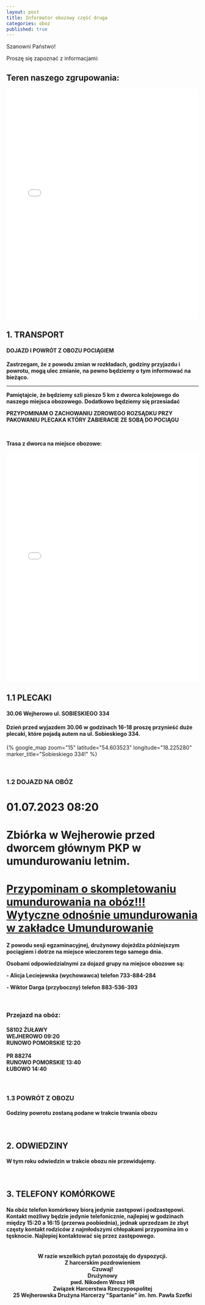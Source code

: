 ```yaml
---
layout: post
title: Informator obozowy część druga
categories: oboz
published: true    
---
```


Szanowni Państwo!

Proszę się zapoznać z informacjami:

<h2> Teren naszego zgrupowania: </h2>

<iframe src="/assets/routes/zgrupowanieStrzeszyn.html" height="600px" width="100%" style="border:none;"></iframe>


<h2> 1. TRANSPORT </h2>

<div class="alert alert-danger" role="alert">
  <h4 class="alert-heading">DOJAZD I POWRÓT Z OBOZU POCIĄGIEM</h4>
  <b><p>Zastrzegam, że z powodu zmian w rozkładach, godziny przyjazdu i powrotu, mogą ulec zmianie, na pewno będziemy o tym informować na bieżąco.
</p>
  <hr>
  <p class="mb-0">Pamiętajcie, że będziemy szli pieszo 5 km z dworca kolejowego do naszego miejsca obozowego. Dodatkowo będziemy się przesiadać</p>
  <p class="mb-0">PRZYPOMINAM O ZACHOWANIU ZDROWEGO ROZSĄDKU PRZY PAKOWANIU PLECAKA KTÓRY ZABIERACIE ZE SOBĄ DO POCIĄGU </p>
  
<br>
<p>Trasa z dworca na miejsce obozowe:</p>

<iframe src="/assets/routes/lubowo_strzeszyn.html" height="600px" width="100%" style="border:none;"></iframe>

</b>


</div>

<h2> 1.1 PLECAKI </h2>

<h4> 
    30.06 Wejherowo ul. SOBIESKIEGO 334 
</h4>
<h4>
Dzień przed wyjazdem 30.06 w godzinach 16-18 proszę przynieść duże plecaki, które pojadą autem na ul. Sobieskiego 334.
</h4>

{% google_map
   zoom="15"
   latitude="54.603523"
   longitude="18.225280"
   marker_title="Sobieskiego 334!" %}

<br>
<h3> 1.2 DOJAZD NA OBÓZ </h3>

<div class="jumbotron jumbotron-fluid">
  <div class="container">
    <h1 class="display-4">01.07.2023 08:20 </h1>
    <h1> Zbiórka w Wejherowie przed dworcem głównym PKP w umundurowaniu letnim. </h1>
    <div class="alert alert-warning" role="alert">
    <u><h1> Przypominam o skompletowaniu umundurowania na obóz!!! Wytyczne odnośnie umundurowania w zakładce
    <a href="/umundurowanie">Umundurowanie</a>
</h1></u>
    </div>
  </div>
</div>

<div class="alert alert-warning" role="alert">
<strong>
<p>Z powodu sesji egzaminacyjnej, drużynowy dojeżdża późniejszym pociągiem i dotrze na miejsce wieczorem tego samego dnia.</p>
<p>Osobami odpowiedzialnymi za dojazd grupy na miejsce obozowe są:</p>
<p> - Alicja Leciejewska (wychowawca) telefon 733-884-284</p>
<p> - Wiktor Darga (przyboczny) telefon 883-536-393 </p>
</strong>
</div>


<br>

<h3> Przejazd na obóz: </h3>
<h4>
58102 ŻUŁAWY <br>
WEJHEROWO 09:20 <br>
RUNOWO POMORSKIE 12:20 <br>
<br>
PR 88274 <br>
RUNOWO POMORSKIE 13:40 <br>
ŁUBOWO 14:40 
</h4>
<br>

<h3> 1.3 POWRÓT Z OBOZU </h3>
<div class="jumbotron jumbotron-fluid">
  <div class="container">
    <h4> 
    Godziny powrotu zostaną podane w trakcie trwania obozu 
    </h4>
  </div>
</div>
<br>

<h2> 2. ODWIEDZINY </h2>
<h4> 
W tym roku odwiedzin w trakcie obozu nie przewidujemy.
</h4> 
<br>

<h2> 3. TELEFONY KOMÓRKOWE </h2>
<h4> Na obóz telefon komórkowy biorą jedynie zastępowi i  podzastępowi. Kontakt możliwy będzie jedynie telefonicznie, najlepiej w godzinach między 15:20 a 16:15 (przerwa poobiednia), jednak uprzedzam że zbyt częsty kontakt rodziców z najmłodszymi chłopakami przypomina im o tęsknocie. Najlepiej kontaktować się przez zastępowego.
</h4> 
<br>
<center> <strong>
W razie wszelkich pytań pozostaję do dyspozycji. <br>
Z harcerskim pozdrowieniem <br>
Czuwaj! <br>
Drużynowy <br>
pwd. Nikodem Wrosz HR <br>
Związek Harcerstwa Rzeczypospolitej <br>
25 Wejherowska Drużyna Harcerzy "Spartanie" im. hm. Pawła Szefki
